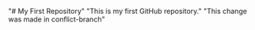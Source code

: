 "# My First Repository" 
"This is my first GitHub repository." 
"This change was made in conflict-branch"


